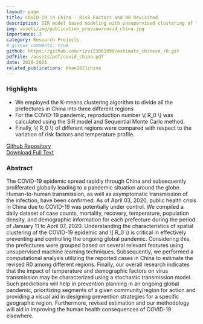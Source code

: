 ```yaml
---
layout: page
title: COVID-19 in China - Risk Factors and R0 Revisited
description: SIR model based modeling with unsupervised clustering of the pandemic was done to predict the pandemic situation in China.
img: assets/img/publication_preview/covid_china.jpg
importance: 3
category: Research Projects
# giscus_comments: true
github: https://github.com/rizvi23061998/estimate_chinese_r0.git
pdfFile: /assets/pdf/covid_china.pdf
date: 2020-2021
related_publications: Khan2021china
---
```

<h3>Highlights</h3>
<ul>
    <li>We employed the K-means clustering algorithm to divide all the prefectures in China into three different regions</li>
    <li>For the COVID-19 pandemic, reproduction number \( R_0 \) was calculated using the SIR model and Sequential Monte Carlo method.
    </li>
    <li> Finally, \( R_0 \) of different regions were compared with respect to the variation of risk factors and temperature profile.
    </li>
</ul>

<a href='{{ page.github }}'> Github Repository </a>
<br>
<a href='{{ page.pdfFile }}'>Download Full Text</a>

<h3>Abstract</h3>
The COVID-19 epidemic spread rapidly through China and subsequently proliferated globally leading to a pandemic situation around the globe. Human-to-human transmission, as well as asymptomatic transmission of the infection, have been confirmed. As of April 03, 2020, public health crisis in China due to COVID-19 was potentially under control. We compiled a daily dataset of case counts, mortality, recovery, temperature, population density, and demographic information for each prefecture during the period of January 11 to April 07, 2020. Understanding the characteristics of spatial clustering of the COVID-19 epidemic and \( R_0 \) is critical in effectively preventing and controlling the ongoing global pandemic. Considering this, the prefectures were grouped based on several relevant features using unsupervised machine learning techniques. Subsequently, we performed a computational analysis utilizing the reported cases in China to estimate the revised R0 among different regions. Finally, our overall research indicates that the impact of temperature and demographic factors on virus transmission may be characterized using a stochastic transmission model. Such predictions will help in prevention planning in an ongoing global pandemic, prioritizing segments of a given community/region for action and providing a visual aid in designing prevention strategies for a specific geographic region. Furthermore, revised estimation and our methodology will aid in improving the human health consequences of COVID-19 elsewhere.